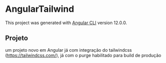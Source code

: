 # AngularTailwind

This project was generated with [Angular CLI](https://github.com/angular/angular-cli) version 12.0.0.

## Projeto

um projeto novo em Angular já com integração do tailwindcss (https://tailwindcss.com/), já com o purge habilitado para build de produção
